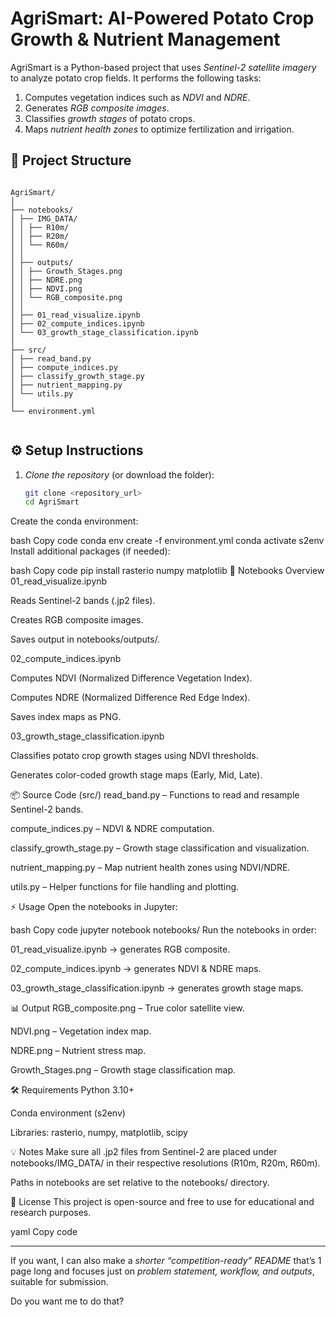 # AgriSmart: AI-Powered Potato Crop Growth & Nutrient Management

AgriSmart is a Python-based project that uses *Sentinel-2 satellite imagery* to analyze potato crop fields. It performs the following tasks:

1. Computes vegetation indices such as *NDVI* and *NDRE*.
2. Generates *RGB composite images*.
3. Classifies *growth stages* of potato crops.
4. Maps *nutrient health zones* to optimize fertilization and irrigation.



## 📁 Project Structure

```

AgriSmart/
│
├── notebooks/
│ ├── IMG_DATA/
│ │ ├── R10m/
│ │ ├── R20m/
│ │ └── R60m/
│ │
│ ├── outputs/
│ │ ├── Growth_Stages.png
│ │ ├── NDRE.png
│ │ ├── NDVI.png
│ │ └── RGB_composite.png
│ │
│ ├── 01_read_visualize.ipynb
│ ├── 02_compute_indices.ipynb
│ └── 03_growth_stage_classification.ipynb
│
├── src/
│ ├── read_band.py
│ ├── compute_indices.py
│ ├── classify_growth_stage.py
│ ├── nutrient_mapping.py
│ └── utils.py
│
└── environment.yml


```

## ⚙ Setup Instructions

1. *Clone the repository* (or download the folder):
   ```bash
   git clone <repository_url>
   cd AgriSmart
Create the conda environment:

bash
Copy code
conda env create -f environment.yml
conda activate s2env
Install additional packages (if needed):

bash
Copy code
pip install rasterio numpy matplotlib
📝 Notebooks Overview
01_read_visualize.ipynb

Reads Sentinel-2 bands (.jp2 files).

Creates RGB composite images.

Saves output in notebooks/outputs/.

02_compute_indices.ipynb

Computes NDVI (Normalized Difference Vegetation Index).

Computes NDRE (Normalized Difference Red Edge Index).

Saves index maps as PNG.

03_growth_stage_classification.ipynb

Classifies potato crop growth stages using NDVI thresholds.

Generates color-coded growth stage maps (Early, Mid, Late).

📦 Source Code (src/)
read_band.py – Functions to read and resample Sentinel-2 bands.

compute_indices.py – NDVI & NDRE computation.

classify_growth_stage.py – Growth stage classification and visualization.

nutrient_mapping.py – Map nutrient health zones using NDVI/NDRE.

utils.py – Helper functions for file handling and plotting.

⚡ Usage
Open the notebooks in Jupyter:

bash
Copy code
jupyter notebook notebooks/
Run the notebooks in order:

01_read_visualize.ipynb → generates RGB composite.

02_compute_indices.ipynb → generates NDVI & NDRE maps.

03_growth_stage_classification.ipynb → generates growth stage maps.

📊 Output
RGB_composite.png – True color satellite view.

NDVI.png – Vegetation index map.

NDRE.png – Nutrient stress map.

Growth_Stages.png – Growth stage classification map.

🛠 Requirements
Python 3.10+

Conda environment (s2env)

Libraries: rasterio, numpy, matplotlib, scipy

💡 Notes
Make sure all .jp2 files from Sentinel-2 are placed under notebooks/IMG_DATA/ in their respective resolutions (R10m, R20m, R60m).

Paths in notebooks are set relative to the notebooks/ directory.

📜 License
This project is open-source and free to use for educational and research purposes.

yaml
Copy code

---

If you want, I can also make a *shorter “competition-ready” README* that’s 1 page long and focuses just on *problem statement, workflow, and outputs*, suitable for submission.  

Do you want me to do that?
